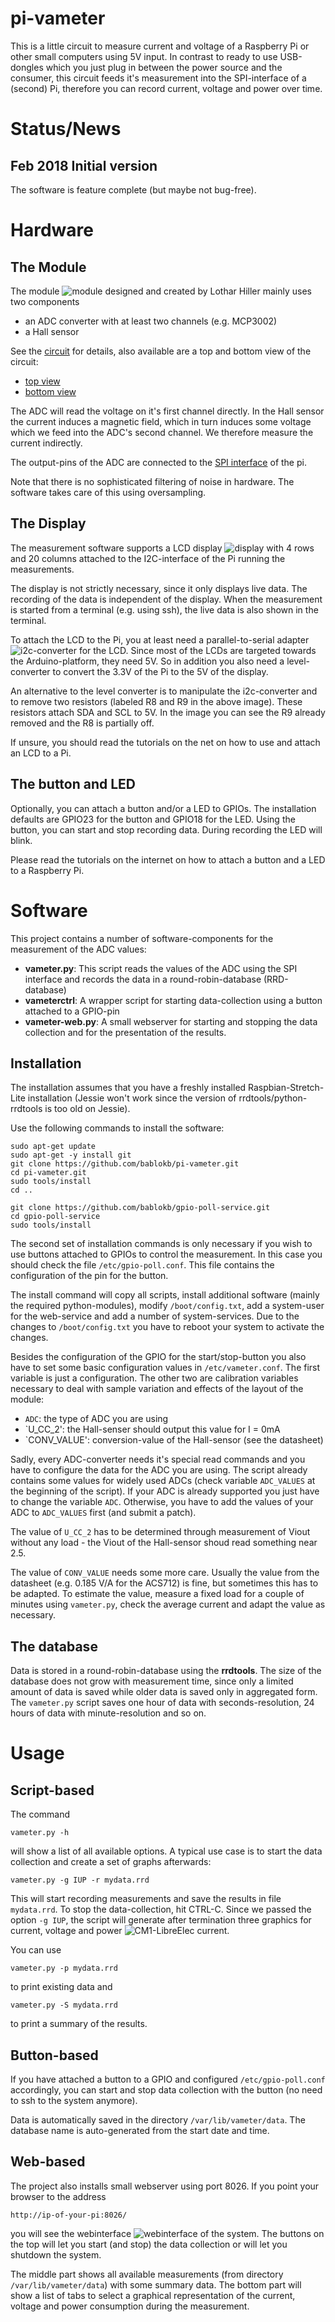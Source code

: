 pi-vameter
==========

This is a little circuit to measure current and voltage of a Raspberry Pi
or other small computers using 5V input. In contrast to ready to use
USB-dongles which you just plug in between the power source and the consumer,
this circuit feeds it's measurement into the SPI-interface  of a (second) Pi,
therefore you can record current, voltage and power over time.


Status/News
===========

Feb 2018 Initial version
------------------------

The software is feature complete (but maybe not bug-free).


Hardware
========

The Module
----------

The module ![](doc/module.jpg "module") designed and created by Lothar Hiller
mainly uses two components

  - an ADC converter with at least two channels (e.g. MCP3002)
  - a Hall sensor

See  the [circuit](doc/circuit-module.gif "circuit") for details,
also available are a top and bottom view of the circuit:

  - [top view](doc/module-topview.gif "top view")
  - [bottom view](doc/module-bottomview.gif "bottom view")

The ADC will read the voltage on it's first channel directly. In the
Hall sensor the current induces a magnetic field, which in turn induces
some voltage which we feed into the ADC's second channel. We therefore
measure the current indirectly.

The output-pins of the ADC are connected to the
[SPI interface](doc/spi-pi-connection.gif "SPI connection") of the pi.

Note that there is no sophisticated filtering of noise in hardware. The
software takes care of this using oversampling.


The Display
-----------

The measurement software supports a LCD display ![](doc/display.jpg "display")
with 4 rows and 20 columns attached to the I2C-interface of the Pi running the
measurements.

The display is not strictly necessary, since it only displays live data.
The recording of the data is independent of the display. When the measurement
is started from a terminal (e.g. using ssh), the live data is also shown
in the terminal.

To attach the LCD to the Pi, you at least need a parallel-to-serial adapter
![](doc/i2c-converter.jpg "i2c-converter") for the LCD. Since most of the
LCDs are targeted towards the Arduino-platform, they need 5V. So in
addition you also need a level-converter to convert the 3.3V of the Pi to
the 5V of the display.

An alternative to the level converter is to manipulate the i2c-converter
and to remove two resistors (labeled R8 and R9 in the above image). These
resistors attach SDA and SCL to 5V. In the image you can see the R9
already removed and the R8 is partially off.

If unsure, you should read the tutorials on the net on how to use and
attach an LCD to a Pi.


The button and LED
------------------

Optionally, you can attach a button and/or a LED to GPIOs. The installation
defaults are GPIO23 for the button and GPIO18 for the LED. Using the button,
you can start and stop recording data. During recording the LED will blink.

Please read the tutorials on the internet on how to attach a button and a
LED to a Raspberry Pi.


Software
========

This project contains a number of software-components for the measurement
of the ADC values:

  - **vameter.py**: This script reads the values of the ADC using the SPI
    interface and records the data in a round-robin-database (RRD-database)
  - **vameterctrl**: A wrapper script for starting data-collection using
    a button attached to a GPIO-pin
  - **vameter-web.py**: A small webserver for starting and stopping the data
    collection and for the presentation of the results.


Installation
------------

The installation assumes that you have a freshly installed
Raspbian-Stretch-Lite installation (Jessie won't work since the
version of rrdtools/python-rrdtools is too old on Jessie).

Use the following commands to install the software:

    sudo apt-get update
    sudo apt-get -y install git
    git clone https://github.com/bablokb/pi-vameter.git
    cd pi-vameter.git
    sudo tools/install
    cd ..

    git clone https://github.com/bablokb/gpio-poll-service.git
    cd gpio-poll-service
    sudo tools/install

The second set of installation commands is only necessary if you wish to
use buttons attached to GPIOs to control the measurement. In this case
you should check the file `/etc/gpio-poll.conf`. This file contains the
configuration of the pin for the button.

The install command will copy all scripts, install additional software
(mainly the required python-modules), modify `/boot/config.txt`, add a
system-user for the web-service and add a number of system-services. Due
to the changes to `/boot/config.txt` you have to reboot your system to
activate the changes.

Besides the configuration of the GPIO for the start/stop-button you also
have to set some basic configuration values in `/etc/vameter.conf`.
The first variable is just a configuration. The other two are calibration
variables necessary to deal with sample variation and effects of the
layout of the module:

  - `ADC`: the type of ADC you are using
  - `U_CC_2': the Hall-senser should output this value for I = 0mA
  - `CONV_VALUE': conversion-value of the Hall-sensor (see the datasheet)

Sadly, every ADC-converter needs it's special read commands and you
have to configure the data for the ADC you are using. The script
already contains some values for widely used ADCs (check variable
`ADC_VALUES` at the beginning of the script). If your ADC is
already supported you just have to change the variable
`ADC`. Otherwise, you have to add the values of your ADC to
`ADC_VALUES` first (and submit a patch).

The value of `U_CC_2` has to be determined through measurement of
Viout without any load - the Viout of the Hall-sensor shoud read
something near 2.5.

The value of `CONV_VALUE` needs some more care. Usually the value
from the datasheet (e.g. 0.185 V/A for the ACS712) is fine, but sometimes
this has to be adapted. To estimate the value, measure a fixed load for
a couple of minutes using `vameter.py`, check the average current and
adapt the value as necessary.


The database
------------

Data is stored in a round-robin-database using the **rrdtools**. The size
of the database does not grow with measurement time, since only a limited
amount of data is saved while older data is saved only in aggregated form.
The `vameter.py` script saves one hour of data with seconds-resolution,
24 hours of data with minute-resolution and so on.


Usage
=====

Script-based
------------

The command

    vameter.py -h

will show a list of all available options. A typical use case is to
start the data collection and create a set of graphs afterwards:

    vameter.py -g IUP -r mydata.rrd

This will start recording measurements and save the results in file `mydata.rrd`.
To stop the data-collection, hit CTRL-C. Since we passed the option `-g IUP`,
the script will generate after termination three graphics for current, voltage
and power ![](doc/cm1-LibreElec-I.png "CM1-LibreElec current").

You can use

    vameter.py -p mydata.rrd

to print existing data and

    vameter.py -S mydata.rrd

to print a summary of the results.

Button-based
------------

If you have attached a button to a GPIO and configured `/etc/gpio-poll.conf`
accordingly, you can start and stop data collection with the button (no need
to ssh to the system anymore).

Data is automatically saved in the directory `/var/lib/vameter/data`. The
database name is auto-generated from the start date and time.


Web-based
---------

The project also installs small webserver using port 8026. If you point
your browser to the address

    http://ip-of-your-pi:8026/

you will see the webinterface ![webinterface](doc/web.png "webinterface")
of the system. The buttons on the top will let you start (and stop) the data
collection or will let you shutdown the system.

The middle part shows all available measurements (from directory
`/var/lib/vameter/data`) with some summary data. The bottom part
will show a list of tabs to select a graphical representation of the
current, voltage and power consumption during the measurement.

